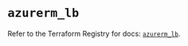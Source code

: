 # `azurerm_lb`

Refer to the Terraform Registry for docs: [`azurerm_lb`](https://registry.terraform.io/providers/hashicorp/azurerm/2.99.0/docs/resources/lb).
